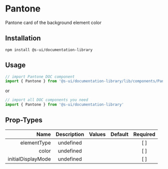 # Pantone
Pantone card of the background element color

## Installation
`npm install @s-ui/documentation-library`

## Usage

```js
// import Pantone DOC component
import { Pantone } from '@s-ui/documentation-library/lib/components/Pantone/Pantone.js'
```

or

```js
// import all DOC components you need
import { Pantone } from '@s-ui/documentation-library'
```

## Prop-Types

| Name | Description | Values  | Default | Required |
| ---: |:---:| ---:| ---: |:---: |
| elementType | undefined | | |  [ ]  |
| color | undefined | | |  [ ]  |
| initialDisplayMode | undefined | | |  [ ]  |

